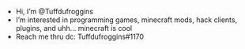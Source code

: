 - Hi, I’m @Tuffdufroggins
- I’m interested in programming games, minecraft mods, hack clients, plugins, and uhh... minecraft is cool
- Reach me thru dc: Tuffdufroggins#1170
